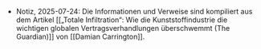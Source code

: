 - Notiz, 2025-07-24: Die Informationen und Verweise sind kompiliert aus dem Artikel [[„Totale Infiltration“: Wie die Kunststoffindustrie die wichtigen globalen Vertragsverhandlungen überschwemmt (The Guardian)]] von [[Damian Carrington]].